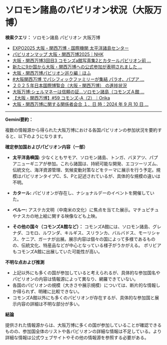 # ソロモン諸島のパビリオン状況（大阪万博）

**検索クエリ：** ソロモン諸島 パビリオン 大阪万博

- [EXPO2025 大阪・関西万博 - 国際機関 太平洋諸島センター](https://pic.or.jp/featured_word/10255/)
- [パビリオンマップ 大阪・関西万博2025｜NHK](https://www3.nhk.or.jp/news/special/osaka_expo/pavilion/)
- [大阪・関西万博3回目3 コモンズa館写真集2とカタールパビリオン前 ...](https://ameblo.jp/bomuu/entry-12895014892.html)
- [新たに9か国から大阪・関西万博への公式参加が表明されました ...](https://www.expo2025.or.jp/news/news-20220531-01/)
- [大阪・関西万博パビリオン巡り編｜ほふ](https://note.com/matugeya/n/nedf39f8182d6)
- [#大阪関西万博 でパシフィックファミリーが集結 パラオ、パプア ...](https://www.instagram.com/p/DLBl9BHzbct/)
- [２０２５年日本国際博覧会（大阪・関西万博） の進捗状況](https://www.cas.go.jp/jp/seisaku/expo_suisin_honbu/kankei_renraku/dai5/siryou1.pdf)
- [大阪万博:シェルマネーは信頼の証…ソロモン諸島（コモンズＡ館 ...](https://www.yomiuri.co.jp/expo2025/now/20250523-OYO1T50009/)
- [【大阪・関西万博】#59 コモンズ-A（2）｜Orika](https://note.com/orika_1101/n/n42ce5b4d304b)
- [大阪・関西万博に関する関係者会合 １．日 時：2024 年 9 月 10 日 ...](https://www.cas.go.jp/jp/seisaku/osaka_kansai_banpaku/pdf/r60910_siryou1.pdf)


---

**Gemini要約：**

複数の情報源から得られた大阪万博における各国パビリオンの参加状況を要約すると、以下のようになります。

**確定参加国およびパビリオン内容（一部）**

* **太平洋島嶼国:**  少なくともサモア、ソロモン諸島、トンガ、バヌアツ、パプアニューギニアが参加。これら諸国は、持続可能な開発、エコツーリズム、伝統文化、海洋資源管理、気候変動対策などをテーマに展示を行う予定。規模はパビリオンタイプC、S、Pと記述されているが、具体的な規模の違いは不明。

* **カタール:** パビリオンが存在し、ナショナルデーのイベントを開催していた。

* **ペルー:**  アステカ文明（中南米の文化）に焦点を当てた展示。マチュピチュやナスカの地上絵に関する映像なども上映。

* **その他の国々（コモンズA館など）：** コモンズA館には、ソロモン諸島、グレナダ、コモロ、ルワンダ、キルギス、スリランカ、バルバドス、モーリシャス、ケニア、ガーナが出展。展示内容は個々の国によって多様であるものの、伝統文化、特産品などが中心となっている様子がうかがえる。  ボリビアもコモンズA館に出展していた可能性が高い。

**不明な点および推測**

* 上記以外にも多くの国が参加していると考えられるが、具体的な参加国名やパビリオンの内容は情報源によって異なり、網羅できていない。
* 各国のパビリオンの規模（大きさや展示規模）については、断片的な情報しか得られず、明確に比較できない。
*  コモンズA館以外にも多くのパビリオンが存在するが、具体的な参加国と展示内容の詳細は不明な部分が多い。

**結論**

提供された情報源からは、大阪万博に多くの国が参加していることが確認できるものの、参加国全体のリストや各パビリオンの詳細な情報は不足している。より詳細な情報は公式ウェブサイトやその他の情報源を参照する必要がある。

